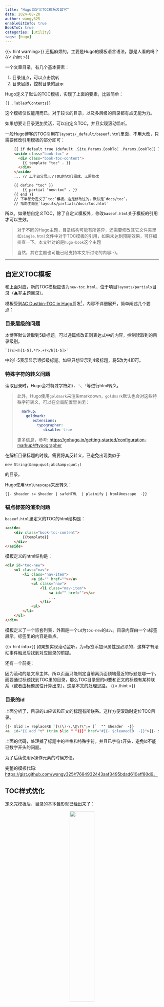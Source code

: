 ```yaml
---
title: "Hugo自定义TOC模板及其它"
date: 2024-08-20
author: wangy325
enableGitInfo: true
BookToC: true
categories: [utility]
tags: [hugo]
---
```


{{< hint warning>}}
还挺麻烦的，主要是Hugo的模板语言语法，那是人看的吗？
{{< /hint >}}

一个文章目录，有几个基本要素：

1. 目录锚点，可以点击跳转
2. 目录层级，控制目录的展示

Hugo定义了默认的TOC模板，实现了上面的要素，比较简单：

    {{ .TableOfContents}}

这个模板仅仅能用而已。对于较长的目录，以及多层级的目录都有点无能为力。

如果想要让目录更加灵活，可以自定义TOC，并且实现滚动监听。

<!--more-->

一般Hugo博客的TOC引用在`layouts/_default/baseof.html`里面，不用大改，只需要修改引用模板的部分即可：

```html
    {{ if default true (default .Site.Params.BookToC .Params.BookToC) }}
    <aside class="book-toc" >
      <div class="book-toc-content">
        {{ template "toc" . }} 
      </div>
    </aside>
    ... // 上半部分展示了TOC的html组成，无需修改

    {{ define "toc" }}
        {{ partial "new-toc" . }}
    {{ end }}
    // 下半部分定义了`toc`模板，这是修改过的，默认是`docs/toc`，
    // 指向主题里`layouts/partials/docs/toc.html`
```

所以，如果想自定义TOC，除了自定义模板外，修改`baseof.html`关于模板的引用才可以生效。

>对于不同的Hugo主题，目录结构可能有所差异，还需要修改其它文件夹里如`single.html`文件中对于TOC模板的引用，如果未达到预期效果，可仔细排查一下。本文针对的是`hugo-book`这个主题
>
>当然，其它主题也可能已经支持本文所讨论的内容:-)。

---

## 自定义TOC模板

和上面对应，新的TOC模板应该为`new-toc.html`，位于项目`layouts/partials`目录（⚠️非主题目录）。

模板受到[AC Dustbin-TOC in Hugo](https://allanchain.github.io/blog/post/hugo-toc/)启发[^1]，内容不详细展开，简单阐述几个要点：

[^1]: 博主现已弃坑Hugo。我折腾的时候，也有弃坑的想法:-)

### 目录层级的问题

本博客默认读取到5级标题。可以通篇修改正则表达式中的内容，控制读取到的目录级别。

    `(?s)<h[1-5].*?>.+?</h[1-5]>`

中的1-5表示显示1到5级标题。如果只想显示到4级标题，将5改为4即可。

### 特殊字符的转义问题

读取目录时，Hugo会将特殊字符如`(`、`'`、`"`等进行html转义。

> 此外，Hugo使用`goldmark`来渲染markdown，`goldmark`默认也会对这些特殊字符转义，可以在全局配置里关闭：
>
>```yaml
>   markup:
>     goldmark:
>        extensions:
>          typographer:
>             disable: true
>```
>
>更多信息，参考: https://gohugo.io/getting-started/configuration-markup/#typographer

在解析目录标题的时候，需要将其反转义，已避免出现类似于

    new String(&amp;quot;abc&amp;quot;)

的目录。

Hugo使用`htmlUnescape`来反转义：

    {{- $header := $header | safeHTML  | plainify | htmlUnescape  -}}

### 锚点标签的渲染问题

`baseof.html`里定义的TOC的html结构是：

```html
<aside>
    <div class="book-toc-content">
        {{template}}
    </div>
</aside>
```

模板定义的html结构是：

```html
<div id="toc-new">
    <ul class="nav">
        <li class="nav-item">
            <a id="" href=""></a>
            <ul class="nav">
                <li class="nav-item">
                    <a id="" href=""></a>
                    ...
                </li>
            <ul>
        </li>
    </ul>
</div>
```

模板定义了一个嵌套列表，外围是一个`id`为`toc-new`的`div`。目录内容由一个`a`标签展示。标签里的内容是重点。

{{< hint info>}}
如果想实现滚动监听，为`a`标签添加`id`属性是必须的，这样才有滚动事件触发后找到对应目录的前提。

还有一个前提：

因为滚动的是文章主体，所以页面只能判定当前离页面顶端最近的标题是哪一个，而要通过标题找到TOC里的目录，那么TOC目录里的id要和正文的标题有某种联系（或者由标题属性计算出来）。这是本文的处理思路。
{{< /hint >}}

### 目录的id

上面分析了，目录的`id`应该和正文的标题有所联系。这样方便滚动时定位TOC目录。

```html
{{- $lid := replaceRE `[\(\)-\.\@\?\";= ]`  "" $header  -}}
<a  id="{{ add "t" (trim $lid " ")}}" href="#{{- $cleanedID  -}}">{{- $header  -}}</a>
```

上面的代码，处理掉了标题中的空格和特殊字符，并且已字符`t`开头，避免id不能已数字开头的问题。

为了后续使用js操作元素的时候方便。

完整的模板代码: https://gist.github.com/wangy325/f7664932443aaf3495bdad610eff80d9。

## TOC样式优化

定义完模板后，目录的基本雏形就已经出来了：

<center style="font-size:.8rem;font-style:italic; color:gray">
<img alt= "" style="width:40%" src= "/img/book-toc.png"/>
<p>使用自定义模板生成的目录</p>
</center>

还需要修改一下css样式。Hugo支持自定义样式，在不影响主题样式的前提下，配置`_custom.scss`即可实现。样式文件放在项目`assets`目录下：

```scss
#toc-new  ul {
    list-style: none;
    padding: 0px;
    margin: 0;
    overflow:hidden;
    white-space:nowrap;
}

#toc-new ul ul {
    padding-inline-start: 1rem;
}

#toc-new ul li {
    margin: .65em 0;
    position: relative;
    text-overflow:ellipsis;
    overflow:hidden;
}
```

基于上述样式的目录为：

<center style="font-size:.8rem;font-style:italic; color:gray">
<img alt= "" style="width:40%" src= "/img/book-toc-styled.png"/>
<p>配置样式后的目录</p>
</center>

上述样式还会将过长的目录以`...`的形式省略，而不会显示横向的滚动条。

完整的样式表: https://gist.github.com/wangy325/3e03a36f679bef6ed0f98a7838108c9f。


## 为TOC添加滚动监听

现在，是时候为TOC添加滚动监听[^2]了。

[^2]: 参考几篇文章，[这篇](https://qzy.im/blog/2020/02/generate-article-catalogs-and-switch-catalog-following-article-s-scroll-using-javascript/#%E7%9B%AE%E5%BD%95%E8%B7%9F%E9%9A%8F%E6%96%87%E7%AB%A0%E5%86%85%E5%AE%B9%E6%BB%9A%E5%8A%A8)用处最大，不过使用了jQuery。

前面说过，模板生成的TOC每个`a`标签的`id`属性由目录内容计算来。这样为了方便滚动时找到对应的TOC目录。

首先，我们需要为页面添加一个滚动监听事件：

```js
window.addEventListener("scroll", () => tocTrack())
```

接着，需要获取文档的所有标题信息，用于标记当前页面的滚动位置：

```js
const listAllHeadings = () => {
  const headlines = document
    .querySelectorAll("article h1, article h2, article h3, article h4, article h5");
  const head = [].slice.apply(headlines).filter(function (item) {
    return item.getAttribute("id") != null
  })
  return head
}
```

上面的代码获取了`article`类（正文）中1-5级标题，并去除了`id`为空的-主要是文档大标题。

当滚动页面时，需要计算出当前页面上最近的标题：

```js
  for (let heading of has) {
    if (heading.offsetTop - document.scrollingElement.scrollTop > 20) {
      break
    }
    currentHeading = heading
  }
```

上述代码的意思是，当前标题距离页面顶部的距离与文档的滚动距离差距在20px的时候，认为这个标题就是当前正在阅读的标题。


获得了当前的标题，就可以获得当前标题对应的目录了：

```js
 let anchorId
  try {
    anchorId = currentHeading.innerText.slice(0, -2)
  } catch (e) {
    // console.log(e)
    return
  }
  let sps = anchorId.replace(/[\(\)-\.\@\"\?;= ]/g, '')  
  anchorId = "t" + sps
```

这里获取`id`的方式，和模板里是一致的。

获取到`id`后，就可以操作DOM元素了：

```js
 var toc_active = document.querySelectorAll(`#toc-new .nav-item #${anchorId}`)
  removeAllOtherActiveClasses()
  Array.from(toc_active, v => v.classList.add("active"))
```

上述代码，移除了其他“激活”的`a`标签，并且给当前正在阅读的`a`标签添加“active”类信息。

{{< hint warning>}}
实际上，应该使用`querySelect()`方法，并使用`Element.classList.add("active")`方法，但是试了不生效，无奈只能使用`querySelectAll()`方法。
{{< /hint>}}

完整的js代码: https://gist.github.com/wangy325/136a81bd4ef350629869bb6ebc6e1fca。

以上，当前浏览的目录就会带上“active”类信息，就可以使用样式操作高亮了。

```scss
#toc-new li  a.active {
    color: #05b;
    background-color: aliceblue;
}
```

## 次级目录隐藏与显示

有了“active”类信息，除了操作高亮，还可以自动显示和隐藏次级目录。这样对于较长目录的文档，可以解决目录垂直滚动的问题：
较少的目录，规避了这个问题。

```scss
// 隐藏次一级目录
#toc-new li > ul {
    display: none;
}
// 展开
// + ~ 兄弟选择器
// :has 父类选择器
#toc-new li > a.active ~ ul {
    display: inherit;
}
#toc-new .nav:has( a.active) {
    display: inherit;
}
```

最后的完成的效果图：

<center style="font-size:.8rem;font-style:italic; color:gray">
<img alt= "" style="width:100%" src= "/img/book-toc-final.gif"/>
<p>完整的TOC效果</p>
</center>
